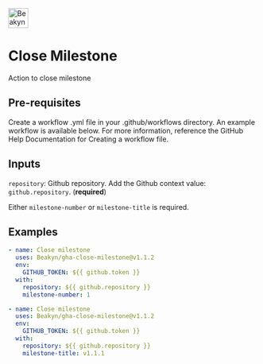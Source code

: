 <img src="https://beakyn.com/assets/beakyn-logo-v2-color.png" alt="Beakyn" height="40" />

# Close Milestone

Action to close milestone

## Pre-requisites

Create a workflow .yml file in your .github/workflows directory. An example workflow is available below. For more information, reference the GitHub Help Documentation for Creating a workflow file.

## Inputs

`repository`: Github repository. Add the Github context value: `github.repository`. (**required**)

Either `milestone-number` or `milestone-title` is required.

## Examples

```yaml
- name: Close milestone
  uses: Beakyn/gha-close-milestone@v1.1.2
  env:
    GITHUB_TOKEN: ${{ github.token }}
  with:
    repository: ${{ github.repository }}
    milestone-number: 1
```

```yaml
- name: Close milestone
  uses: Beakyn/gha-close-milestone@v1.1.2
  env:
    GITHUB_TOKEN: ${{ github.token }}
  with:
    repository: ${{ github.repository }}
    milestone-title: v1.1.1
```
